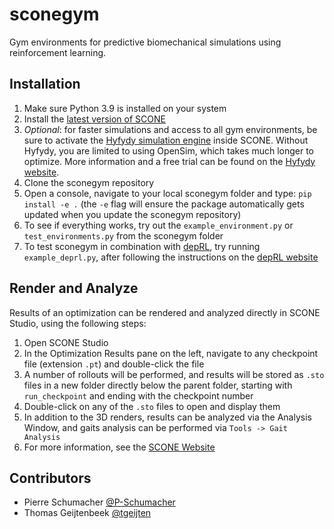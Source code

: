 # sconegym
Gym environments for predictive biomechanical simulations using reinforcement learning.
## Installation
1. Make sure Python 3.9 is installed on your system
2. Install the [latest version of SCONE](https://scone.software)
3. *Optional*: for faster simulations and access to all gym environments, be sure to activate the [Hyfydy simulation engine](https://scone.software/doku.php?id=hyfydy) inside SCONE. Without Hyfydy, you are limited to using OpenSim, which takes much longer to optimize. More information and a free trial can be found on the [Hyfydy website](https://hyfydy.com). 
4. Clone the sconegym repository
5. Open a console, navigate to your local sconegym folder and type: `pip install -e .` (the `-e` flag will ensure the package automatically gets updated when you update the sconegym repository)
6. To see if everything works, try out the `example_environment.py` or `test_environments.py` from the sconegym folder
7. To test sconegym in combination with [depRL](https://github.com/martius-lab/depRL), try running `example_deprl.py`, after following the instructions on the [depRL website](https://github.com/martius-lab/depRL)
## Render and Analyze
Results of an optimization can be rendered and analyzed directly in SCONE Studio, using the following steps:
1. Open SCONE Studio
2. In the Optimization Results pane on the left, navigate to any checkpoint file (extension `.pt`) and double-click the file
3. A number of rollouts will be performed, and results will be stored as `.sto` files in a new folder directly below the parent folder, starting with `run_checkpoint` and ending with the checkpoint number
4. Double-click on any of the `.sto` files to open and display them
5. In addition to the 3D renders, results can be analyzed via the Analysis Window, and gaits analysis can be performed via `Tools -> Gait Analysis`
6. For more information, see the [SCONE Website](https://scone.software)
## Contributors
* Pierre Schumacher [@P-Schumacher](https://github.com/P-Schumacher)
* Thomas Geijtenbeek [@tgeijten](https://github.com/tgeijten)
